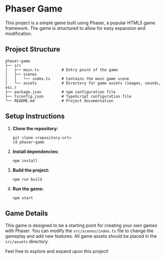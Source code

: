 # Phaser Game

This project is a simple game built using Phaser, a popular HTML5 game framework. The game is structured to allow for easy expansion and modification.

## Project Structure

```
phaser-game
├── src
│   ├── main.ts          # Entry point of the game
│   ├── scenes
│   │   └── index.ts     # Contains the main game scene
│   └── assets           # Directory for game assets (images, sounds, etc.)
├── package.json         # npm configuration file
├── tsconfig.json        # TypeScript configuration file
└── README.md            # Project documentation
```

## Setup Instructions

1. **Clone the repository:**
   ```
   git clone <repository-url>
   cd phaser-game
   ```

2. **Install dependencies:**
   ```
   npm install
   ```

3. **Build the project:**
   ```
   npm run build
   ```

4. **Run the game:**
   ```
   npm start
   ```

## Game Details

This game is designed to be a starting point for creating your own games with Phaser. You can modify the `src/scenes/index.ts` file to change the gameplay and add new features. All game assets should be placed in the `src/assets` directory.

Feel free to explore and expand upon this project!